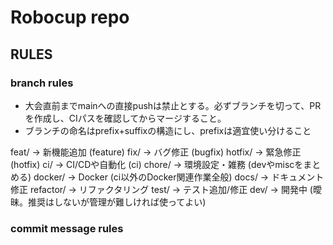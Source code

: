 # Robocup repo

## RULES

### branch rules

- 大会直前までmainへの直接pushは禁止とする。必ずブランチを切って、PRを作成し、CIパスを確認してからマージすること。
- ブランチの命名はprefix+suffixの構造にし、prefixは適宜使い分けること

feat/     → 新機能追加          (feature)
fix/      → バグ修正            (bugfix)
hotfix/   → 緊急修正            (hotfix)
ci/       → CI/CDや自動化       (ci)
chore/    → 環境設定・雑務       (devやmiscをまとめる)
docker/   → Docker             (ci以外のDocker関連作業全般)
docs/     → ドキュメント修正
refactor/ → リファクタリング
test/     → テスト追加/修正
dev/      → 開発中              (曖昧。推奨はしないが管理が難しければ使ってよい)

### commit message rules

